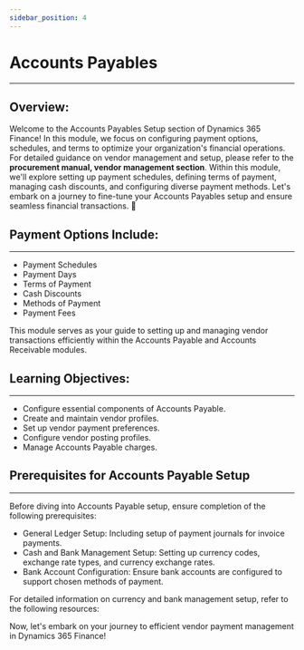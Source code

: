 ```yaml
---
sidebar_position: 4
---
```


# Accounts Payables
---

<div class="customized-intro-container" id="introduction">
    <h2 class="finance-setups"> Overview: </h2>
    <p> Welcome to the Accounts Payables Setup section of Dynamics 365 Finance! In this module, we focus on configuring payment options, schedules, and terms to optimize your organization's financial operations. For detailed guidance on vendor management and setup, please refer to the <strong>procurement manual, vendor management section</strong>. Within this module, we'll explore setting up payment schedules, defining terms of payment, managing cash discounts, and configuring diverse payment methods. Let's embark on a journey to fine-tune your Accounts Payables setup and ensure seamless financial transactions. 🤗 </p>
</div>

## Payment Options Include:
---

- Payment Schedules
- Payment Days
- Terms of Payment
- Cash Discounts
- Methods of Payment
- Payment Fees

This module serves as your guide to setting up and managing vendor transactions efficiently within the Accounts Payable and Accounts Receivable modules.

## Learning Objectives:
---

- Configure essential components of Accounts Payable.
- Create and maintain vendor profiles.
- Set up vendor payment preferences.
- Configure vendor posting profiles.
- Manage Accounts Payable charges.

## Prerequisites for Accounts Payable Setup
---

Before diving into Accounts Payable setup, ensure completion of the following prerequisites:

- General Ledger Setup: Including setup of payment journals for invoice payments.
- Cash and Bank Management Setup: Setting up currency codes, exchange rate types, and currency exchange rates.
- Bank Account Configuration: Ensure bank accounts are configured to support chosen methods of payment.

For detailed information on currency and bank management setup, refer to the following resources:

Now, let's embark on your journey to efficient vendor payment management in Dynamics 365 Finance!
